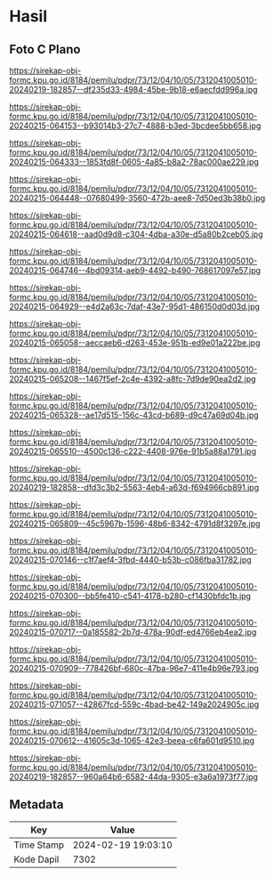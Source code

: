 # Hasil

## Foto C Plano

https://sirekap-obj-formc.kpu.go.id/8184/pemilu/pdpr/73/12/04/10/05/7312041005010-20240219-182857--df235d33-4984-45be-9b18-e6aecfdd996a.jpg

https://sirekap-obj-formc.kpu.go.id/8184/pemilu/pdpr/73/12/04/10/05/7312041005010-20240215-064153--b93014b3-27c7-4888-b3ed-3bcdee5bb658.jpg

https://sirekap-obj-formc.kpu.go.id/8184/pemilu/pdpr/73/12/04/10/05/7312041005010-20240215-064333--1853fd8f-0605-4a85-b8a2-78ac000ae229.jpg

https://sirekap-obj-formc.kpu.go.id/8184/pemilu/pdpr/73/12/04/10/05/7312041005010-20240215-064448--07680499-3560-472b-aee8-7d50ed3b38b0.jpg

https://sirekap-obj-formc.kpu.go.id/8184/pemilu/pdpr/73/12/04/10/05/7312041005010-20240215-064618--aad0d9d8-c304-4dba-a30e-d5a80b2ceb05.jpg

https://sirekap-obj-formc.kpu.go.id/8184/pemilu/pdpr/73/12/04/10/05/7312041005010-20240215-064746--4bd09314-aeb9-4492-b490-768617097e57.jpg

https://sirekap-obj-formc.kpu.go.id/8184/pemilu/pdpr/73/12/04/10/05/7312041005010-20240215-064929--e4d2a63c-7daf-43e7-95d1-486150d0d03d.jpg

https://sirekap-obj-formc.kpu.go.id/8184/pemilu/pdpr/73/12/04/10/05/7312041005010-20240215-065058--aeccaeb6-d263-453e-951b-ed9e01a222be.jpg

https://sirekap-obj-formc.kpu.go.id/8184/pemilu/pdpr/73/12/04/10/05/7312041005010-20240215-065208--1467f5ef-2c4e-4392-a8fc-7d9de90ea2d2.jpg

https://sirekap-obj-formc.kpu.go.id/8184/pemilu/pdpr/73/12/04/10/05/7312041005010-20240215-065328--ae17d515-156c-43cd-b689-d9c47a69d04b.jpg

https://sirekap-obj-formc.kpu.go.id/8184/pemilu/pdpr/73/12/04/10/05/7312041005010-20240215-065510--4500c136-c222-4408-976e-91b5a88a1791.jpg

https://sirekap-obj-formc.kpu.go.id/8184/pemilu/pdpr/73/12/04/10/05/7312041005010-20240219-182858--dfd3c3b2-5563-4eb4-a63d-f694966cb891.jpg

https://sirekap-obj-formc.kpu.go.id/8184/pemilu/pdpr/73/12/04/10/05/7312041005010-20240215-065809--45c5967b-1596-48b6-8342-4791d8f3297e.jpg

https://sirekap-obj-formc.kpu.go.id/8184/pemilu/pdpr/73/12/04/10/05/7312041005010-20240215-070146--c1f7aef4-3fbd-4440-b53b-c086fba31782.jpg

https://sirekap-obj-formc.kpu.go.id/8184/pemilu/pdpr/73/12/04/10/05/7312041005010-20240215-070300--bb5fe410-c541-4178-b280-cf1430bfdc1b.jpg

https://sirekap-obj-formc.kpu.go.id/8184/pemilu/pdpr/73/12/04/10/05/7312041005010-20240215-070717--0a185582-2b7d-478a-90df-ed4766eb4ea2.jpg

https://sirekap-obj-formc.kpu.go.id/8184/pemilu/pdpr/73/12/04/10/05/7312041005010-20240215-070909--778426bf-680c-47ba-96e7-411e4b96e793.jpg

https://sirekap-obj-formc.kpu.go.id/8184/pemilu/pdpr/73/12/04/10/05/7312041005010-20240215-071057--42867fcd-559c-4bad-be42-149a2024905c.jpg

https://sirekap-obj-formc.kpu.go.id/8184/pemilu/pdpr/73/12/04/10/05/7312041005010-20240215-070612--41605c3d-1065-42e3-beea-c6fa601d9510.jpg

https://sirekap-obj-formc.kpu.go.id/8184/pemilu/pdpr/73/12/04/10/05/7312041005010-20240219-182857--960a64b6-6582-44da-9305-e3a6a1973f77.jpg


## Metadata

| Key        | Value               |
| ---------- | ------------------- |
| Time Stamp | 2024-02-19 19:03:10 |
| Kode Dapil | 7302                |



